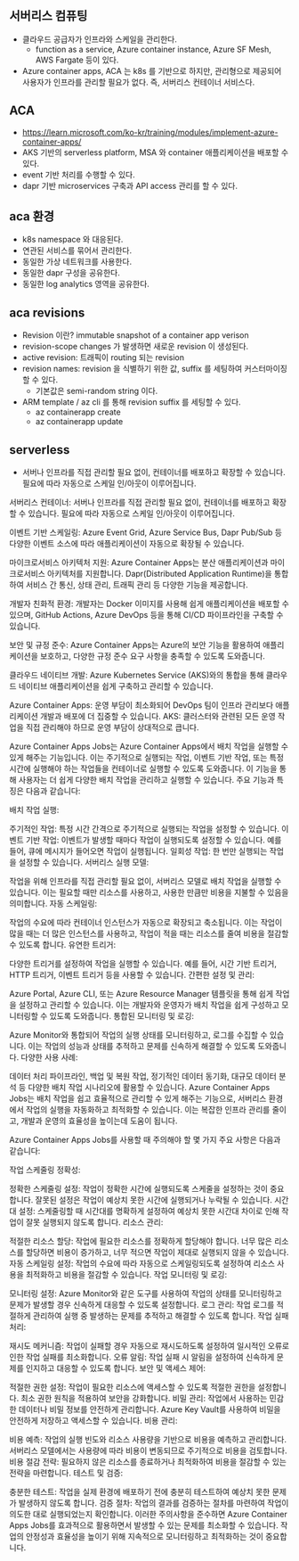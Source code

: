 
## 서버리스 컴퓨팅
- 클라우드 공급자가 인프라와 스케일을 관리한다.
  - function as a service, Azure container instance, Azure SF Mesh, AWS Fargate 등이 있다.
- Azure container apps, ACA 는 k8s 를 기반으로 하지만, 관리형으로 제공되어 사용자가 인프라를 관리할 필요가 없다. 즉, 서버리스 컨테이너 서비스다.

## ACA
- https://learn.microsoft.com/ko-kr/training/modules/implement-azure-container-apps/
- AKS 기반의 serverless platform, MSA 와 container 애플리케이션을 배포할 수 있다.
- event 기반 처리를 수행할 수 있다.
- dapr 기반 microservices 구축과 API access 관리를 할 수 있다.

## aca 환경
- k8s namespace 와 대응된다.
- 연관된 서비스를 묶어서 관리한다.
- 동일한 가상 네트워크를 사용한다.
- 동일한 dapr 구성을 공유한다.
- 동일한 log analytics 영역을 공유한다.

## aca revisions
- Revision 이란? immutable snapshot of a container app verison
- revision-scope changes 가 발생하면 새로운 revision 이 생성된다.
- active revision: 트래픽이 routing 되는 revision
- revision names: revision 을 식별하기 위한 값, suffix 를 세팅하여 커스터마이징 할 수 있다.
  - 기본값은 semi-random string 이다.
- ARM template / az cli 를 통해 revision suffix 를 세팅할 수 있다.
  - az containerapp create
  - az containerapp update




## serverless
- 서버나 인프라를 직접 관리할 필요 없이, 컨테이너를 배포하고 확장할 수 있습니다. 필요에 따라 자동으로 스케일 인/아웃이 이루어집니다.

서버리스 컨테이너: 서버나 인프라를 직접 관리할 필요 없이, 컨테이너를 배포하고 확장할 수 있습니다. 필요에 따라 자동으로 스케일 인/아웃이 이루어집니다.

이벤트 기반 스케일링: Azure Event Grid, Azure Service Bus, Dapr Pub/Sub 등 다양한 이벤트 소스에 따라 애플리케이션이 자동으로 확장될 수 있습니다.

마이크로서비스 아키텍처 지원: Azure Container Apps는 분산 애플리케이션과 마이크로서비스 아키텍처를 지원합니다. Dapr(Distributed Application Runtime)을 통합하여 서비스 간 통신, 상태 관리, 트래픽 관리 등 다양한 기능을 제공합니다.

개발자 친화적 환경: 개발자는 Docker 이미지를 사용해 쉽게 애플리케이션을 배포할 수 있으며, GitHub Actions, Azure DevOps 등을 통해 CI/CD 파이프라인을 구축할 수 있습니다.

보안 및 규정 준수: Azure Container Apps는 Azure의 보안 기능을 활용하여 애플리케이션을 보호하고, 다양한 규정 준수 요구 사항을 충족할 수 있도록 도와줍니다.

클라우드 네이티브 개발: Azure Kubernetes Service (AKS)와의 통합을 통해 클라우드 네이티브 애플리케이션을 쉽게 구축하고 관리할 수 있습니다.

Azure Container Apps: 운영 부담이 최소화되어 DevOps 팀이 인프라 관리보다 애플리케이션 개발과 배포에 더 집중할 수 있습니다.
AKS: 클러스터와 관련된 모든 운영 작업을 직접 관리해야 하므로 운영 부담이 상대적으로 큽니다.

Azure Container Apps Jobs는 Azure Container Apps에서 배치 작업을 실행할 수 있게 해주는 기능입니다. 이는 주기적으로 실행되는 작업, 이벤트 기반 작업, 또는 특정 시간에 실행해야 하는 작업들을 컨테이너로 실행할 수 있도록 도와줍니다. 이 기능을 통해 사용자는 더 쉽게 다양한 배치 작업을 관리하고 실행할 수 있습니다. 주요 기능과 특징은 다음과 같습니다:

배치 작업 실행:

주기적인 작업: 특정 시간 간격으로 주기적으로 실행되는 작업을 설정할 수 있습니다.
이벤트 기반 작업: 이벤트가 발생할 때마다 작업이 실행되도록 설정할 수 있습니다. 예를 들어, 큐에 메시지가 들어오면 작업이 실행됩니다.
일회성 작업: 한 번만 실행되는 작업을 설정할 수 있습니다.
서버리스 실행 모델:

작업을 위해 인프라를 직접 관리할 필요 없이, 서버리스 모델로 배치 작업을 실행할 수 있습니다. 이는 필요할 때만 리소스를 사용하고, 사용한 만큼만 비용을 지불할 수 있음을 의미합니다.
자동 스케일링:

작업의 수요에 따라 컨테이너 인스턴스가 자동으로 확장되고 축소됩니다. 이는 작업이 많을 때는 더 많은 인스턴스를 사용하고, 작업이 적을 때는 리소스를 줄여 비용을 절감할 수 있도록 합니다.
유연한 트리거:

다양한 트리거를 설정하여 작업을 실행할 수 있습니다. 예를 들어, 시간 기반 트리거, HTTP 트리거, 이벤트 트리거 등을 사용할 수 있습니다.
간편한 설정 및 관리:

Azure Portal, Azure CLI, 또는 Azure Resource Manager 템플릿을 통해 쉽게 작업을 설정하고 관리할 수 있습니다. 이는 개발자와 운영자가 배치 작업을 쉽게 구성하고 모니터링할 수 있도록 도와줍니다.
통합된 모니터링 및 로깅:

Azure Monitor와 통합되어 작업의 실행 상태를 모니터링하고, 로그를 수집할 수 있습니다. 이는 작업의 성능과 상태를 추적하고 문제를 신속하게 해결할 수 있도록 도와줍니다.
다양한 사용 사례:

데이터 처리 파이프라인, 백업 및 복원 작업, 정기적인 데이터 동기화, 대규모 데이터 분석 등 다양한 배치 작업 시나리오에 활용할 수 있습니다.
Azure Container Apps Jobs는 배치 작업을 쉽고 효율적으로 관리할 수 있게 해주는 기능으로, 서버리스 환경에서 작업의 실행을 자동화하고 최적화할 수 있습니다. 이는 복잡한 인프라 관리를 줄이고, 개발과 운영의 효율성을 높이는데 도움이 됩니다.


Azure Container Apps Jobs를 사용할 때 주의해야 할 몇 가지 주요 사항은 다음과 같습니다:

작업 스케줄링 정확성:

정확한 스케줄링 설정: 작업이 정확한 시간에 실행되도록 스케줄을 설정하는 것이 중요합니다. 잘못된 설정은 작업이 예상치 못한 시간에 실행되거나 누락될 수 있습니다.
시간대 설정: 스케줄링할 때 시간대를 명확하게 설정하여 예상치 못한 시간대 차이로 인해 작업이 잘못 실행되지 않도록 합니다.
리소스 관리:

적절한 리소스 할당: 작업에 필요한 리소스를 정확하게 할당해야 합니다. 너무 많은 리소스를 할당하면 비용이 증가하고, 너무 적으면 작업이 제대로 실행되지 않을 수 있습니다.
자동 스케일링 설정: 작업의 수요에 따라 자동으로 스케일링되도록 설정하여 리소스 사용을 최적화하고 비용을 절감할 수 있습니다.
작업 모니터링 및 로깅:

모니터링 설정: Azure Monitor와 같은 도구를 사용하여 작업의 상태를 모니터링하고 문제가 발생할 경우 신속하게 대응할 수 있도록 설정합니다.
로그 관리: 작업 로그를 적절하게 관리하여 실행 중 발생하는 문제를 추적하고 해결할 수 있도록 합니다.
작업 실패 처리:

재시도 메커니즘: 작업이 실패할 경우 자동으로 재시도하도록 설정하여 일시적인 오류로 인한 작업 실패를 최소화합니다.
오류 알림: 작업 실패 시 알림을 설정하여 신속하게 문제를 인지하고 대응할 수 있도록 합니다.
보안 및 액세스 제어:

적절한 권한 설정: 작업이 필요한 리소스에 액세스할 수 있도록 적절한 권한을 설정합니다. 최소 권한 원칙을 적용하여 보안을 강화합니다.
비밀 관리: 작업에서 사용하는 민감한 데이터나 비밀 정보를 안전하게 관리합니다. Azure Key Vault를 사용하여 비밀을 안전하게 저장하고 액세스할 수 있습니다.
비용 관리:

비용 예측: 작업의 실행 빈도와 리소스 사용량을 기반으로 비용을 예측하고 관리합니다. 서버리스 모델에서는 사용량에 따라 비용이 변동되므로 주기적으로 비용을 검토합니다.
비용 절감 전략: 필요하지 않은 리소스를 종료하거나 최적화하여 비용을 절감할 수 있는 전략을 마련합니다.
테스트 및 검증:

충분한 테스트: 작업을 실제 환경에 배포하기 전에 충분히 테스트하여 예상치 못한 문제가 발생하지 않도록 합니다.
검증 절차: 작업의 결과를 검증하는 절차를 마련하여 작업이 의도한 대로 실행되었는지 확인합니다.
이러한 주의사항을 준수하면 Azure Container Apps Jobs를 효과적으로 활용하면서 발생할 수 있는 문제를 최소화할 수 있습니다. 작업의 안정성과 효율성을 높이기 위해 지속적으로 모니터링하고 최적화하는 것이 중요합니다.






